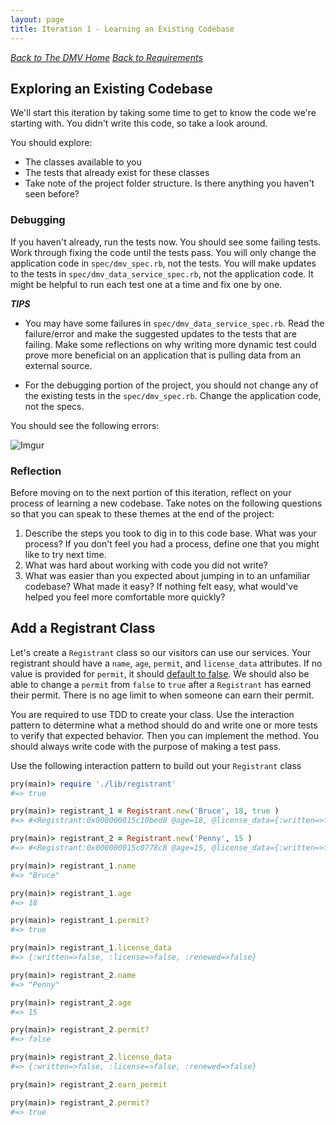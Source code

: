 ```yaml
---
layout: page
title: Iteration 1 - Learning an Existing Codebase
---
```


_[Back to The DMV Home](./index)_
_[Back to Requirements](./requirements)_

## Exploring an Existing Codebase
We'll start this iteration by taking some time to get to know the code we're starting with. You didn't write this code, so take a look around.

You should explore:
* The classes available to you
* The tests that already exist for these classes
* Take note of the project folder structure. Is there anything you haven't seen before?

### Debugging
If you haven't already, run the tests now. You should see some failing tests. Work through fixing the code until the tests pass. You will only change the application code in `spec/dmv_spec.rb`, not the tests. You will make updates to the tests in `spec/dmv_data_service_spec.rb`, not the application code. It might be helpful to run each test one at a time and fix one by one.

_**TIPS**_

* You may have some failures in `spec/dmv_data_service_spec.rb`. Read the failure/error and make the suggested updates to the tests that are failing. Make some reflections on why writing more dynamic test could prove more beneficial on an application that is pulling data from an external source.

* For the debugging portion of the project, you should not change any of the existing tests in the `spec/dmv_spec.rb`. Change the application code, not the specs.

You should see the following errors:

![Imgur](https://i.imgur.com/nzUB9wG.png)

### Reflection
Before moving on to the next portion of this iteration, reflect on your process of learning a new codebase. Take notes on the following questions so that you can speak to these themes at the end of the project:

1. Describe the steps you took to dig in to this code base. What was your process? If you don't feel you had a process, define one that you might like to try next time.
2. What was hard about working with code you did not write?
3. What was easier than you expected about jumping in to an unfamiliar codebase? What made it easy? If nothing felt easy, what would've helped you feel more comfortable more quickly? 

## Add a Registrant Class

Let's create a `Registrant` class so our visitors can use our services. Your registrant should have a `name`, `age`, `permit`, and `license_data` attributes. If no value is provided for `permit`, it should [default to false](https://medium.com/@sologoubalex/parameters-with-default-values-in-ruby-74cd0e830681). We should also be able to change a `permit` from `false` to `true` after a `Registrant` has earned their permit. There is no age limit to when someone can earn their permit.

You are required to use TDD to create your class. Use the interaction pattern to determine what a method should do and write one or more tests to verify that expected behavior. Then you can implement the method. You should always write code with the purpose of making a test pass.

Use the following interaction pattern to build out your `Registrant` class

```ruby
pry(main)> require './lib/registrant'
#=> true

pry(main)> registrant_1 = Registrant.new('Bruce', 18, true )
#=> #<Registrant:0x000000015c10bed8 @age=18, @license_data={:written=>false, :license=>false, :renewed=>false}, @name="Bruce", @permit=true>

pry(main)> registrant_2 = Registrant.new('Penny', 15 )
#=> #<Registrant:0x000000015c0778c8 @age=15, @license_data={:written=>false, :license=>false, :renewed=>false}, @name="Penny", @permit=false>

pry(main)> registrant_1.name
#=> "Bruce"

pry(main)> registrant_1.age
#=> 18

pry(main)> registrant_1.permit?
#=> true

pry(main)> registrant_1.license_data
#=> {:written=>false, :license=>false, :renewed=>false}

pry(main)> registrant_2.name
#=> "Penny"

pry(main)> registrant_2.age
#=> 15

pry(main)> registrant_2.permit?
#=> false

pry(main)> registrant_2.license_data
#=> {:written=>false, :license=>false, :renewed=>false}

pry(main)> registrant_2.earn_permit

pry(main)> registrant_2.permit?
#=> true
```

